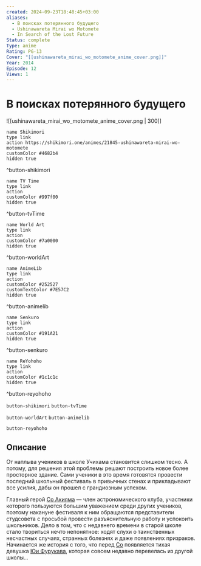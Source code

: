 ```yaml
---
created: 2024-09-23T18:48:45+03:00
aliases:
  - В поисках потерянного будущего
  - Ushinawareta Mirai wo Motomete
  - In Search of the Lost Future
Status: complete
Type: anime
Rating: PG-13
Cover: "[[ushinawareta_mirai_wo_motomete_anime_cover.png]]"
Year: 2014
Episode: 12
Views: 1
---
```


# В поисках потерянного будущего

![[ushinawareta_mirai_wo_motomete_anime_cover.png | 300]]

```button
name Shikimori
type link
action https://shikimori.one/animes/21845-ushinawareta-mirai-wo-motomete
customColor #4682b4
hidden true
```
^button-shikimori

```button
name TV Time
type link
action 
customColor #997f00
hidden true
```
^button-tvTime

```button
name World Art
type link
action 
customColor #7a0000
hidden true
```
^button-worldArt

```button
name AnimeLib
type link
action 
customColor #252527
customTextColor #7E57C2
hidden true
```
^button-animelib

```button
name Senkuro
type link
action 
customColor #191A21
hidden true
```
^button-senkuro

```button
name ReYohoho
type link
action 
customColor #1c1c1c
hidden true
```
^button-reyohoho



`button-shikimori` `button-tvTime`

`button-worldArt` `button-animelib`

`button-reyohoho`

## Описание

От наплыва учеников в школе Учихама становится слишком тесно. А потому, для решения этой проблемы решают построить новое более просторное здание. Сами ученики в это время готовятся провести последний школьный фестиваль в привычных стенах и прикладывают все усилия, дабы он прошел с грандиозным успехом.

Главный герой [Со Акияма](https://shikimori.one/characters/110641-sou-akiyama) — член астрономического клуба, участники которого пользуются большим уважением среди других учеников, поэтому накануне фестиваля к ним обращаются представители студсовета с просьбой провести разъяснительную работу и успокоить школьников. Дело в том, что с недавнего времени в старой школе стало твориться нечто непонятное: ходят слухи о таинственных несчастных случаях, странных болезнях и даже появлениях призраков. Начинается же история с того, что перед [Со](https://shikimori.one/characters/110641-sou-akiyama) появляется тихая девушка [Юи Фурукава](https://shikimori.one/characters/110645-yui-furukawa), которая совсем недавно перевелась из другой школы...
